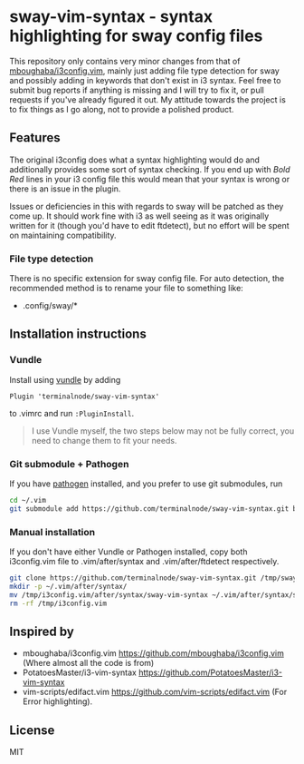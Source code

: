 # sway-vim-syntax - syntax highlighting for sway config files

This repository only contains very minor changes from that of [mboughaba/i3config.vim](https://github.com/mboughaba/i3config.vim/), mainly just adding file type detection for sway and possibly adding in keywords that don't exist in i3 syntax. Feel free to submit bug reports if anything is missing and I will try to fix it, or pull requests if you've already figured it out. My attitude towards the project is to fix things as I go along, not to provide a polished product.

## Features

The original i3config does what a syntax highlighting would do and additionally provides some sort of syntax checking. If you end up with *Bold Red* lines in your i3 config file this would mean that your syntax is wrong or there is an issue in the plugin.

Issues or deficiencies in this with regards to sway will be patched as they come up. It should work fine with i3 as well seeing as it was originally written for it (though you'd have to edit ftdetect), but no effort will be spent on maintaining compatibility. 

### File type detection

There is no specific extension for sway config file.
For auto detection, the recommended method is to rename your file to something like:

+ .config/sway/*

## Installation instructions

### Vundle

Install using [vundle](https://github.com/gmarik/Vundle.vim) by adding

```vim
Plugin 'terminalnode/sway-vim-syntax'
```

to .vimrc and run `:PluginInstall`.

> I use Vundle myself, the two steps below may not be fully correct,
you need to change them to fit your needs.

### Git submodule + Pathogen

If you have [pathogen](https://github.com/tpope/vim-pathogen) installed,
and you prefer to use git submodules, run

```sh
cd ~/.vim
git submodule add https://github.com/terminalnode/sway-vim-syntax.git bundle/syntax/
```

### Manual installation

If you don't have either Vundle or Pathogen installed, copy both i3config.vim file
to .vim/after/syntax and .vim/after/ftdetect respectively.

```sh
git clone https://github.com/terminalnode/sway-vim-syntax.git /tmp/sway-vim-syntax
mkdir -p ~/.vim/after/syntax/
mv /tmp/i3config.vim/after/syntax/sway-vim-syntax ~/.vim/after/syntax/sway-vim-syntax
rm -rf /tmp/i3config.vim
```

## Inspired by
+ mboughaba/i3config.vim
 <https://github.com/mboughaba/i3config.vim> (Where almost all the code is from)
+ PotatoesMaster/i3-vim-syntax
  <https://github.com/PotatoesMaster/i3-vim-syntax>
+ vim-scripts/edifact.vim
  <https://github.com/vim-scripts/edifact.vim> (For Error highlighting).

## License

MIT
